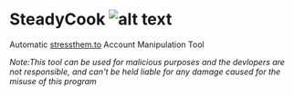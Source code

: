 # SteadyCook ![alt text](https://gallery.yopriceville.com/var/albums/Free-Clipart-Pictures/Hats-PNG/Chef_Hat_PNG_Transparent_Clip_Art_Image.png?m=1478058901)
Automatic [stressthem.to](https://stressthem.to/login) Account Manipulation Tool

*Note:This tool can be used for malicious purposes and the devlopers are not responsible, and can't be held liable for any damage caused for the misuse of this program*
